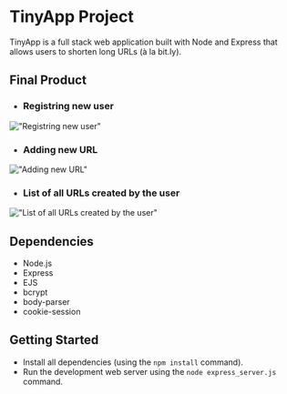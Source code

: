# TinyApp Project

TinyApp is a full stack web application built with Node and Express that allows users to shorten long URLs (à la bit.ly).

## Final Product

- ### Registring new user
!["Registring new user"](https://github.com/NadiaPia/tinyapp/blob/feature/password-security/screenshots/Registring%20new%20user.png)

- ### Adding new URL
!["Adding new URL"](https://github.com/NadiaPia/tinyapp/blob/feature/password-security/screenshots/Adding%20new%20URL.png)

- ### List of all URLs created by the user
!["List of all URLs created by the user"](https://github.com/NadiaPia/tinyapp/blob/feature/password-security/screenshots/List%20of%20all%20URLs%20created%20by%20the%20user.png)


## Dependencies

- Node.js
- Express
- EJS
- bcrypt
- body-parser
- cookie-session


## Getting Started

- Install all dependencies (using the `npm install` command).
- Run the development web server using the `node express_server.js` command.